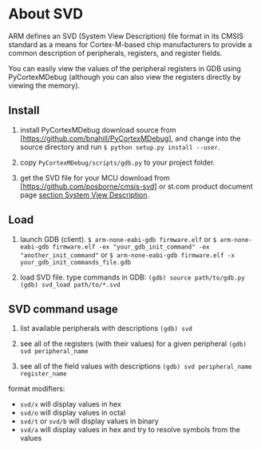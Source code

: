 # About SVD

ARM defines an SVD (System View Description) file format in its CMSIS standard as a means for Cortex-M-based chip manufacturers to provide a common description of peripherals, registers, and register fields.

You can easily view the values of the peripheral registers in GDB using PyCortexMDebug (although you can also view the registers directly by viewing the memory).

## Install

1. install PyCortexMDebug
   download source from [https://github.com/bnahill/PyCortexMDebug], and change into the source directory and run `$ python setup.py install --user`.

2. copy `PyCortexMDebug/scripts/gdb.py` to your project folder.
   
3. get the SVD file for your MCU
   download from [https://github.com/posborne/cmsis-svd] or st.com product document page [section System View Description](https://www.st.com/en/microcontrollers-microprocessors/stm32f103c8.html#documentation).

## Load

1. launch GDB (client).
   `$ arm-none-eabi-gdb firmware.elf`
   or
   `$ arm-none-eabi-gdb firmware.elf -ex "your_gdb_init_command" -ex "another_init_command"`
   or
   `$ arm-none-eabi-gdb firmware.elf -x your_gdb_init_commands_file.gdb`

2. load SVD file.
   type commands in GDB:
   `(gdb) source path/to/gdb.py`
   `(gdb) svd_load path/to/*.svd`

## SVD command usage

1. list available peripherals with descriptions
   `(gdb) svd`

2. see all of the registers (with their values) for a given peripheral
   `(gdb) svd peripheral_name`

3. see all of the field values with descriptions
   `(gdb) svd peripheral_name register_name`

format modifiers:

- `svd/x` will display values in hex
- `svd/o` will display values in octal
- `svd/t` or `svd/b` will display values in binary
- `svd/a` will display values in hex and try to resolve symbols from the values
